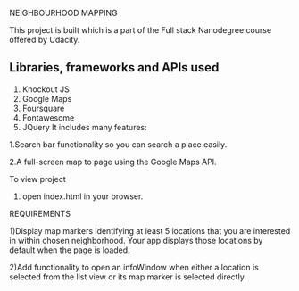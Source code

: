 NEIGHBOURHOOD MAPPING 

This project is built which is a part of the Full stack Nanodegree course offered by  Udacity.
 
## Libraries, frameworks and APIs used
1. Knockout JS
2. Google Maps
3. Foursquare
4. Fontawesome
5. JQuery 
It includes many features:  

1.Search bar functionality so you can search a place easily.

2.A full-screen map to page using the Google Maps API. 

To view project 

1) open index.html in your browser.

REQUIREMENTS

1)Display map markers identifying at least 5 locations that you are 
interested in within chosen neighborhood. Your app displays those locations by default when the page is loaded.

2)Add functionality to open an infoWindow when either a location is selected from the list view or its map marker is selected directly.